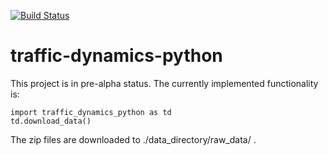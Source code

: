 [![Build Status](https://travis-ci.org/codeformuenster/traffic-dynamics-python.svg?branch=master)](https://travis-ci.org/codeformuenster/traffic-dynamics-python)

# traffic-dynamics-python

This project is in pre-alpha status. The currently implemented functionality is:

    import traffic_dynamics_python as td
    td.download_data()

The zip files are downloaded to ./data_directory/raw_data/ .